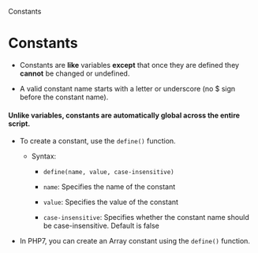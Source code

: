 Constants

# Constants

* Constants are **like** variables **except** that once they are defined they **cannot** be changed or undefined.

* A valid constant name starts with a letter or underscore (no $ sign before the constant name).

#### Unlike variables, constants are automatically global across the entire script.

* To create a constant, use the `define()` function.

	* Syntax:

		* `define(name, value, case-insensitive)`

		* `name`: Specifies the name of the constant
		
		* `value`: Specifies the value of the constant
		
		* `case-insensitive`: Specifies whether the constant name should be case-insensitive. Default is false

* In PHP7, you can create an Array constant using the `define()` function.